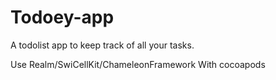 # Todoey-app

A todolist app to keep track of all your tasks.

Use Realm/SwiCellKit/ChameleonFramework With cocoapods
